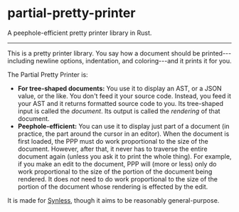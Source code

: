 # partial-pretty-printer

A peephole-efficient pretty printer library in Rust.

------

This is a pretty printer library. You say how a document should be printed---including newline
options, indentation, and coloring---and it prints it for you.

The Partial Pretty Printer is:

- **For tree-shaped documents:** You use it to display an AST, or a JSON value, or the like. You
  don't feed it your source code. Instead, you feed it your AST and it returns formatted source code
  to you. Its tree-shaped input is called the _document_. Its output is called the _rendering_ of
  that document.
- **Peephole-efficient:** You can use it to display just part of a document (in practice, the part
  around the cursor in an editor). When the document is first loaded, the PPP must do work
  proportional to the size of the document. However, after that, it never has to traverse the entire
  document again (unless you ask it to print the whole thing). For example, if you make an edit to
  the document, PPP will (more or less) only do work proportional to the size of the portion of the
  document being rendered. It does _not_ need to do work proportional to the size of the portion of
  the document whose rendering is effected by the edit.

It is made for [Synless](https://github.com/justinpombrio/synless), though it aims to be reasonably
general-purpose.
